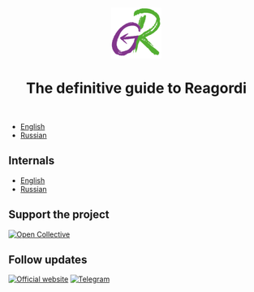 <p align="center">
    <a href="https://github.com/reagordi" target="_blank">
        <img src="images/logo.png" alt="Reagordi Framework" height="100px" />
    </a>
    <h1 align="center">The definitive guide to Reagordi</h1>
    <br />
</p>

- [English](guide/en/README.md)
- [Russian](guide/ru/README.md)

## Internals

- [English](guide/en/internals.md)
- [Russian](guide/ru/internals.md)

## Support the project

[![Open Collective](https://img.shields.io/badge/Open%20Collective-sponsor-7eadf1?logo=open%20collective&logoColor=7eadf1&labelColor=555555)](https://opencollective.com/reagordi)

## Follow updates

[![Official website](https://img.shields.io/badge/Powered_by-Reagordi_Framework-green.svg?style=flat)](https://reagordi.com/)
[![Telegram](https://img.shields.io/badge/telegram-join-1DA1F2?style=flat&logo=telegram)](https://t.me/reagordi_community)
